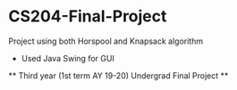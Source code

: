 # CS204-Final-Project
Project using both Horspool and Knapsack algorithm
- Used Java Swing for GUI

** Third year (1st term AY 19-20) Undergrad Final Project **
